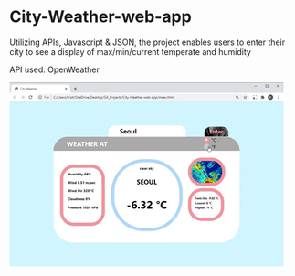 # City-Weather-web-app


Utilizing APIs, Javascript & JSON, 
the project enables users to enter their city to see a display of max/min/current temperate and humidity

API used: OpenWeather

![City Weather Demo](images/demo.gif)
